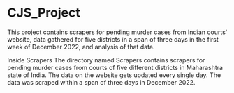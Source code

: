 # CJS_Project
This project contains scrapers for pending murder cases from Indian courts' website, data gathered for five districts in a span of three days in the first week of December 2022, and analysis of that data.

Inside Scrapers
The directory named Scrapers contains scrapers for pending murder cases from courts of five different districts in Maharashtra state of India.
The data on the website gets updated every single day.
The data was scraped within a span of three days in December 2022.
